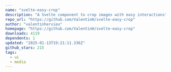 ```yaml
---
name: "svelte-easy-crop"
description: "A Svelte component to crop images with easy interactions"
repo_url: "https://github.com/ValentinH/svelte-easy-crop"
author: "valentinhervieu"
homepage: "https://github.com/ValentinH/svelte-easy-crop"
downloads: 4119
dependents: 1
updated: "2025-01-13T19:21:11.336Z"
github_stars: 215
tags: 
  - ui
  - media
---
```

